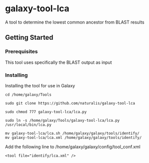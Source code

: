 # galaxy-tool-lca
A tool to determine the lowest common ancestor from BLAST results
## Getting Started
### Prerequisites
This tool uses specifically the BLAST output as input
### Installing
Installing the tool for use in Galaxy
```
cd /home/galaxy/Tools
```
```
sudo git clone https://github.com/naturalis/galaxy-tool-lca
```
```
sudo chmod 777 galaxy-tool-lca/lca.py
```
```
sudo ln -s /home/galaxy/Tools/galaxy-tool-lca/lca.py /usr/local/bin/lca.py
```
```
mv galaxy-tool-lca/lca.sh /home/galaxy/galaxy/tools/identify/
mv galaxy-tool-lca/lca.xml /home/galaxy/galaxy/tools/identify/
```
Add the following line to /home/galaxy/galaxy/config/tool_conf.xml
```
<tool file="identify/lca.xml" />
```
